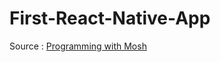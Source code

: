 # First-React-Native-App

Source : [Programming with Mosh](https://www.youtube.com/watch?v=0-S5a0eXPoc&t=5586s)
